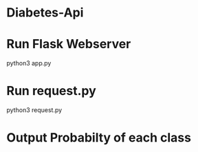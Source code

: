 # Diabetes-Api

# Run Flask Webserver
python3 app.py

# Run request.py
python3 request.py

# Output Probabilty of each class

